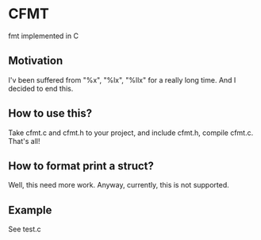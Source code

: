# CFMT

fmt implemented in C

## Motivation

I'v been suffered from "%x", "%lx", "%llx" for a really long time. And I decided to end this.

## How to use this?

Take cfmt.c and cfmt.h to your project, and include cfmt.h, compile cfmt.c. That's all!

## How to format print a struct?

Well, this need more work. Anyway, currently, this is not supported.

## Example

See test.c
